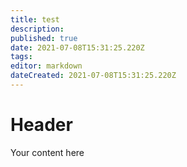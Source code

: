 ```yaml
---
title: test
description: 
published: true
date: 2021-07-08T15:31:25.220Z
tags: 
editor: markdown
dateCreated: 2021-07-08T15:31:25.220Z
---
```


# Header
Your content here

